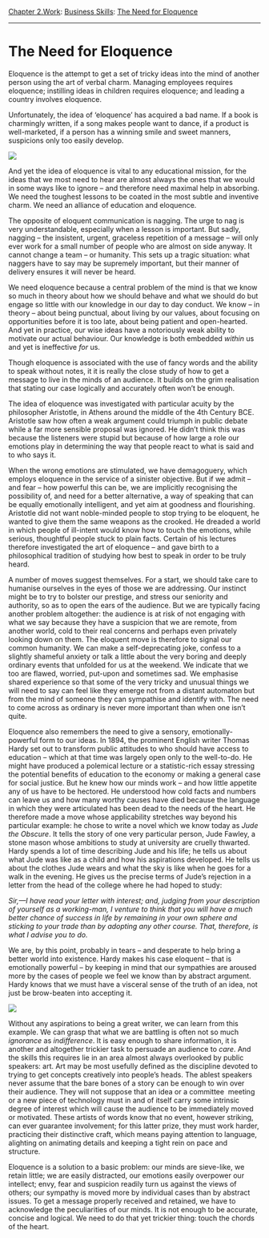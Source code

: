 [Chapter 2.Work](https://www.theschooloflife.com/thebookoflife/category/work/): [Business Skills](https://www.theschooloflife.com/thebookoflife/category/work/business-skills/): [The Need for Eloquence](https://www.theschooloflife.com/thebookoflife/the-need-for-eloquence/)

* * *

# The Need for Eloquence

Eloquence is the attempt to get a set of tricky ideas into the mind of another person using the art of verbal charm. Managing employees requires eloquence; instilling ideas in children requires eloquence; and leading a country involves eloquence.

Unfortunately, the idea of ‘eloquence’ has acquired a bad name. If a book is charmingly written, if a song makes people want to dance, if a product is well-marketed, if a person has a winning smile and sweet manners, suspicions only too easily develop.

![](https://www.theschooloflife.com/thebookoflife/wp-content/uploads/2018/05/president-kennedy-gives-space-race-speech.jpg)

And yet the idea of eloquence is vital to any educational mission, for the ideas that we most need to hear are almost always the ones that we would in some ways like to ignore – and therefore need maximal help in absorbing. We need the toughest lessons to be coated in the most subtle and inventive charm. We need an alliance of education and eloquence.

The opposite of eloquent communication is nagging. The urge to nag is very understandable, especially when a lesson is important. But sadly, nagging – the insistent, urgent, graceless repetition of a message – will only ever work for a small number of people who are almost on side anyway. It cannot change a team – or humanity. This sets up a tragic situation: what naggers have to say may be supremely important, but their manner of delivery ensures it will never be heard.

We need eloquence because a central problem of the mind is that we know so much in theory about how we should behave and what we should do but engage so little with our knowledge in our day to day conduct. We know – in theory – about being punctual, about living by our values, about focusing on opportunities before it is too late, about being patient and open-hearted. And yet in practice, our wise ideas have a notoriously weak ability to motivate our actual behaviour. Our knowledge is both embedded _within_ us and yet is ineffective _for_ us.

Though eloquence is associated with the use of fancy words and the ability to speak without notes, it it is really the close study of how to get a message to live in the minds of an audience. It builds on the grim realisation that stating our case logically and accurately often won’t be enough.

The idea of eloquence was investigated with particular acuity by the philosopher Aristotle, in Athens around the middle of the 4th Century BCE. Aristotle saw how often a weak argument could triumph in public debate while a far more sensible proposal was ignored. He didn’t think this was because the listeners were stupid but because of how large a role our emotions play in determining the way that people react to what is said and to who says it.

When the wrong emotions are stimulated, we have demagoguery, which employs eloquence in the service of a sinister objective. But if we admit – and fear – how powerful this can be, we are implicitly recognising the possibility of, and need for a better alternative, a way of speaking that can be equally emotionally intelligent, and yet aim at goodness and flourishing. Aristotle did not want noble-minded people to stop trying to be eloquent, he wanted to give them the same weapons as the crooked. He dreaded a world in which people of ill-intent would know how to touch the emotions, while serious, thoughtful people stuck to plain facts. Certain of his lectures therefore investigated the art of eloquence – and gave birth to a philosophical tradition of studying how best to speak in order to be truly heard.

A number of moves suggest themselves. For a start, we should take care to humanise ourselves in the eyes of those we are addressing. Our instinct might be to try to bolster our prestige, and stress our seniority and authority, so as to open the ears of the audience. But we are typically facing another problem altogether: the audience is at risk of not engaging with what we say because they have a suspicion that we are remote, from another world, cold to their real concerns and perhaps even privately looking down on them. The eloquent move is therefore to signal our common humanity. We can make a self-deprecating joke, confess to a slightly shameful anxiety or talk a little about the very boring and deeply ordinary events that unfolded for us at the weekend. We indicate that we too are flawed, worried, put-upon and sometimes sad. We emphasise shared experience so that some of the very tricky and unusual things we will need to say can feel like they emerge not from a distant automaton but from the mind of someone they can sympathise and identify with. The need to come across as ordinary is never more important than when one isn’t quite.

Eloquence also remembers the need to give a sensory, emotionally-powerful form to our ideas. In 1894, the prominent English writer Thomas Hardy set out to transform public attitudes to who should have access to education – which at that time was largely open only to the well-to-do. He might have produced a polemical lecture or a statistic-rich essay stressing the potential benefits of education to the economy or making a general case for social justice. But he knew how our minds work – and how little appetite any of us have to be hectored. He understood how cold facts and numbers can leave us and how many worthy causes have died because the language in which they were articulated has been dead to the needs of the heart. He therefore made a move whose applicability stretches way beyond his particular example: he chose to write a novel which we know today as _Jude the Obscure_. It tells the story of one very particular person, Jude Fawley, a stone mason whose ambitions to study at university are cruelly thwarted. Hardy spends a lot of time describing Jude and his life; he tells us about what Jude was like as a child and how his aspirations developed. He tells us about the clothes Jude wears and what the sky is like when he goes for a walk in the evening. He gives us the precise terms of Jude’s rejection in a letter from the head of the college where he had hoped to study:

_Sir,—I have read your letter with interest; and, judging from your description of yourself as a working-man, I venture to think that you will have a much better chance of success in life by remaining in your own sphere and sticking to your trade than by adopting any other course. That, therefore, is what I advise you to do._

We are, by this point, probably in tears – and desperate to help bring a better world into existence. Hardy makes his case eloquent – that is emotionally powerful – by keeping in mind that our sympathies are aroused more by the cases of people we feel we know than by abstract argument. Hardy knows that we must have a visceral sense of the truth of an idea, not just be brow-beaten into accepting it. &nbsp;

![](http://assets.signature-reads.com/wp-content/uploads/2015/04/matthias-schoenaerts-carey-mulligan-far-from-the-madding-crowd.jpg)

Without any aspirations to being a great writer, we can learn from this example. We can grasp that what we are battling is often not so much _ignorance_ as _indifference_. It is easy enough to share information, it is another and altogether trickier task to persuade an audience to _care_. And the skills this requires lie in an area almost always overlooked by public speakers: art. Art may be most usefully defined as the discipline devoted to trying to get concepts creatively into people’s heads. The ablest speakers never assume that the bare bones of a story can be enough to win over their audience. They will not suppose that an idea or a committee &nbsp;meeting or a new piece of technology must in and of itself carry some intrinsic degree of interest which will cause the audience to be immediately moved or motivated. These artists of words know that no event, however striking, can ever guarantee involvement; for this latter prize, they must work harder, practicing their distinctive craft, which means paying attention to language, alighting on animating details and keeping a tight rein on pace and structure.

Eloquence is a solution to a basic problem: our minds are sieve-like, we retain little; we are easily distracted, our emotions easily overpower our intellect; envy, fear and suspicion readily turn us against the views of others; our sympathy is moved more by individual cases than by abstract issues. To get a message properly received and retained, we have to acknowledge the peculiarities of our minds. It is not enough to be accurate, concise and logical. We need to do that yet trickier thing: touch the chords of the heart.
